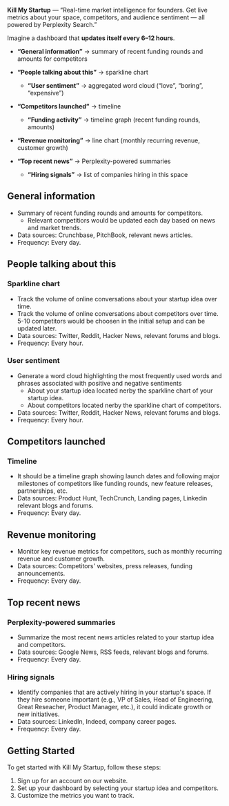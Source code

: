 **Kill My Startup** — “Real-time market intelligence for founders. Get live metrics about your space, competitors, and audience sentiment — all powered by Perplexity Search.”

Imagine a dashboard that **updates itself every 6–12 hours**.  

- **“General information”** → summary of recent funding rounds and amounts for competitors

- **“People talking about this”** → sparkline chart
    - **“User sentiment”** → aggregated word cloud (“love”, “boring”, “expensive”)

- **“Competitors launched”** → timeline
    - **“Funding activity”** → timeline graph (recent funding rounds, amounts)
    
- **“Revenue monitoring”** → line chart (monthly recurring revenue, customer growth)

- **“Top recent news”** → Perplexity-powered summaries
    - **“Hiring signals”** → list of companies hiring in this space

## General information
- Summary of recent funding rounds and amounts for competitors.
    - Relevant competitiors would be updated each day based on news and market trends.
- Data sources: Crunchbase, PitchBook, relevant news articles.
- Frequency: Every day.

## People talking about this

### Sparkline chart
- Track the volume of online conversations about your startup idea over time.
- Track the volume of online conversations about competitors over time. 5-10 competitors would be choosen in the initial setup and can be updated later.
- Data sources: Twitter, Reddit, Hacker News, relevant forums and blogs.
- Frequency: Every hour.

### User sentiment
- Generate a word cloud highlighting the most frequently used words and phrases associated with positive and negative sentiments
    - About your startup idea located nerby the sparkline chart of your startup idea.
    - About competitors located nerby the sparkline chart of competitors.
- Data sources: Twitter, Reddit, Hacker News, relevant forums and blogs.
- Frequency: Every hour.

## Competitors launched
### Timeline
- It should be a timeline graph showing launch dates and following major milestones of competitors like funding rounds, new feature releases, partnerships, etc.
- Data sources: Product Hunt, TechCrunch, Landing pages, Linkedin relevant blogs and forums.
- Frequency: Every day.

## Revenue monitoring
- Monitor key revenue metrics for competitors, such as monthly recurring revenue and customer growth.
- Data sources: Competitors' websites, press releases, funding announcements.
- Frequency: Every day.

## Top recent news

### Perplexity-powered summaries
- Summarize the most recent news articles related to your startup idea and competitors.
- Data sources: Google News, RSS feeds, relevant blogs and forums.
- Frequency: Every day.

### Hiring signals
- Identify companies that are actively hiring in your startup's space. If they hire someone important (e.g., VP of Sales, Head of Engineering, Great Reseacher, Product Manager, etc.), it could indicate growth or new initiatives.
- Data sources: LinkedIn, Indeed, company career pages.
- Frequency: Every day.


## Getting Started
To get started with Kill My Startup, follow these steps:
1. Sign up for an account on our website.
2. Set up your dashboard by selecting your startup idea and competitors.
3. Customize the metrics you want to track.